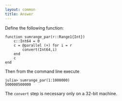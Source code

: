 ```yaml
---
layout: common
title: Answer
---
```

Define the following function:

    function sumrange_par(r::Range1{Int})
        c::Int64 = 0
        c = @parallel (+) for i = r
            convert(Int64,i)
        end
        c
    end

Then from the command line execute

    julia> sumrange_par(1:1000000)
    500000500000

The `convert` step is necessary only on a 32-bit machine.
